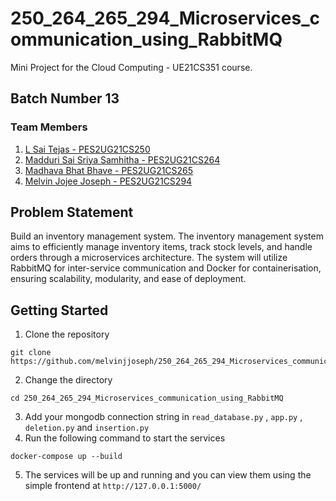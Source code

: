 # 250_264_265_294_Microservices_communication_using_RabbitMQ 

Mini Project for the Cloud Computing - UE21CS351 course.

## Batch Number 13
### Team Members
1. [L Sai Tejas - PES2UG21CS250](https://github.com/saiii009)
2. [Madduri Sai Sriya Samhitha - PES2UG21CS264](https://github.com/sriyasamhitha)
3. [Madhava Bhat Bhave - PES2UG21CS265](https://github.com/madhavabhave)
4. [Melvin Jojee Joseph - PES2UG21CS294](https://github.com/melvinjjoseph)
   
## Problem Statement
Build an inventory management system. The inventory management system aims to efficiently manage inventory
items, track stock levels, and handle orders through a microservices architecture. The system will utilize RabbitMQ
for inter-service communication and Docker for containerisation, ensuring scalability, modularity, and ease of
deployment.

## Getting Started
1. Clone the repository
```{bash}
git clone https://github.com/melvinjjoseph/250_264_265_294_Microservices_communication_using_RabbitMQ.git 
```
2. Change the directory
```{bash}
cd 250_264_265_294_Microservices_communication_using_RabbitMQ
```
3. Add your mongodb connection string in `read_database.py` , `app.py` , `deletion.py` and `insertion.py`
4. Run the following command to start the services
```{bash}
docker-compose up --build
```
5. The services will be up and running and you can view them using the simple frontend at `http://127.0.0.1:5000/`
